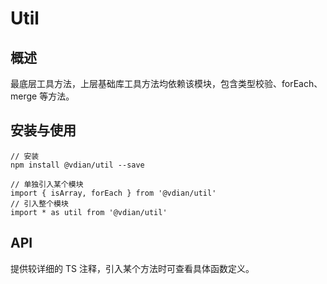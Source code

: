 # Util

## 概述

最底层工具方法，上层基础库工具方法均依赖该模块，包含类型校验、forEach、merge 等方法。

## 安装与使用

```
// 安装
npm install @vdian/util --save

// 单独引入某个模块
import { isArray, forEach } from '@vdian/util'
// 引入整个模块
import * as util from '@vdian/util'
```

## API

提供较详细的 TS 注释，引入某个方法时可查看具体函数定义。
